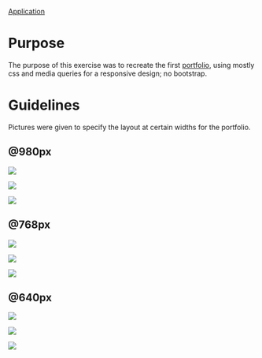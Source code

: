 [Application]()

# Purpose

The purpose of this exercise was to recreate the first [portfolio](https://github.com/Cragady/Cragady.github.io), using mostly css and media queries for a responsive design; no bootstrap.

# Guidelines

Pictures were given to specify the layout at certain widths for the portfolio.

## @980px

<kbd><img src="assets/images/980-index.jpg"></kbd>

<kbd><img src="assets/images/980-portfolio.jpg"></kbd>

<kbd><img src="assets/images/980-contact.jpg"></kbd>

## @768px

<kbd><img src="assets/images/768-index.jpg"></kbd>

<kbd><img src="assets/images/768-portfolio.jpg"></kbd>

<kbd><img src="assets/images/768-contact.jpg"></kbd>

## @640px

<kbd><img src="assets/images/640-index.jpg"></kbd>

<kbd><img src="assets/images/640-portfolio.jpg"></kbd>

<kbd><img src="assets/images/640-contact.jpg"></kbd>